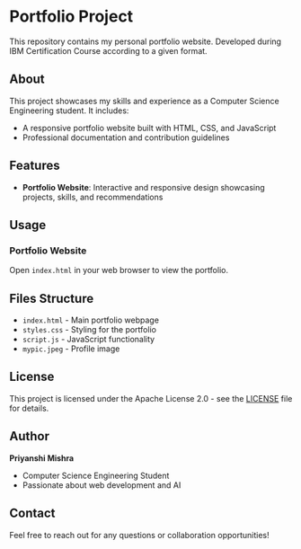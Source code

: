 # Portfolio Project

This repository contains my personal portfolio website. Developed during IBM Certification Course according to a given format. 

## About

This project showcases my skills and experience as a Computer Science Engineering student. It includes:

- A responsive portfolio website built with HTML, CSS, and JavaScript
- Professional documentation and contribution guidelines

## Features

- **Portfolio Website**: Interactive and responsive design showcasing projects, skills, and recommendations

## Usage

### Portfolio Website
Open `index.html` in your web browser to view the portfolio.


## Files Structure

- `index.html` - Main portfolio webpage
- `styles.css` - Styling for the portfolio
- `script.js` - JavaScript functionality
- `mypic.jpeg` - Profile image

## License

This project is licensed under the Apache License 2.0 - see the [LICENSE](LICENSE) file for details.

## Author

**Priyanshi Mishra**
- Computer Science Engineering Student
- Passionate about web development and AI

## Contact

Feel free to reach out for any questions or collaboration opportunities! 
